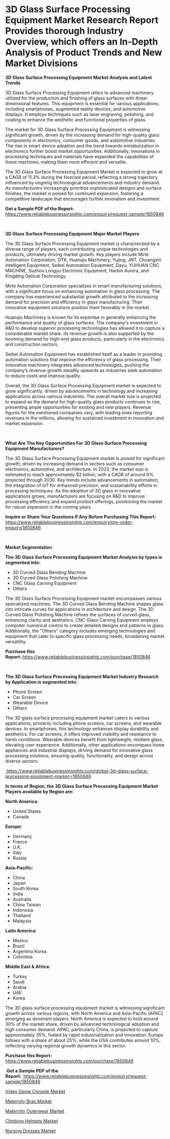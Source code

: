 <p><h1>3D Glass Surface Processing Equipment Market Research Report Provides thorough Industry Overview, which offers an In-Depth Analysis of Product Trends and New Market Divisions</h1></p><p><strong>3D Glass Surface Processing Equipment Market Analysis and Latest Trends</strong></p>
<p><p>3D Glass Surface Processing Equipment refers to advanced machinery utilized for the production and finishing of glass surfaces with three-dimensional features. This equipment is essential for various applications, including smartphones, augmented reality devices, and automotive displays. It employs techniques such as laser engraving, polishing, and coating to enhance the aesthetic and functional properties of glass.</p><p>The market for 3D Glass Surface Processing Equipment is witnessing significant growth, driven by the increasing demand for high-quality glass components in electronics, consumer goods, and automotive industries. The rise in smart device adoption and the trend towards miniaturization in electronics further boost market opportunities. Additionally, innovations in processing techniques and materials have expanded the capabilities of these machines, making them more efficient and versatile.</p><p>The 3D Glass Surface Processing Equipment Market is expected to grow at a CAGR of 11.3% during the forecast period, reflecting a strong trajectory influenced by ongoing technological advancements and industry demand. As manufacturers increasingly prioritize sophisticated designs and surface finishes, the market is poised for continued expansion, fostering a competitive landscape that encourages further innovation and investment.</p></p>
<p><strong>Get a Sample PDF of the Report:&nbsp;</strong> <a href="https://www.reliablebusinessinsights.com/enquiry/request-sample/1850846?utm_campaign=1539&utm_medium=2&utm_source=Github&utm_content=ia&utm_term=17102024&utm_id=3d-glass-surface-processing-equipment">https://www.reliablebusinessinsights.com/enquiry/request-sample/1850846</a></p>
<p>&nbsp;</p>
<p><strong>3D Glass Surface Processing Equipment Major Market Players</strong></p>
<p><p>The 3D Glass Surface Processing Equipment market is characterized by a diverse range of players, each contributing unique technologies and products, ultimately driving market growth. Key players include Mirle Automation Corporation, DTK, Huanqiu Machinery, Yujing, JNT, Chuangshi Intelligent Equipment, Seibel Automation Equipment, Dayu, YUHUAN CNC MACHINE, Suzhou Longyu Electronic Equipment, Harbin Aurora, and Kingding Optical Technology.</p><p>Mirle Automation Corporation specializes in smart manufacturing solutions, with a significant focus on enhancing automation in glass processing. The company has experienced substantial growth attributed to the increasing demand for precision and efficiency in glass manufacturing. Their innovative equipment solutions position them favorably in the market.</p><p>Huanqiu Machinery is known for its expertise in generally enhancing the performance and quality of glass surfaces. The company's investment in R&D to develop superior processing technologies has allowed it to capture a considerable market share. Its revenue growth is also supported by the booming demand for high-end glass products, particularly in the electronics and construction sectors.</p><p>Seibel Automation Equipment has established itself as a leader in providing automation solutions that improve the efficiency of glass processing. Their innovative machinery integrates advanced technologies, pushing the company’s revenue growth steadily upwards as industries seek automation to reduce costs and improve quality.</p><p>Overall, the 3D Glass Surface Processing Equipment market is expected to grow significantly, driven by advancements in technology and increasing applications across various industries. The overall market size is projected to expand as the demand for high-quality glass products continues to rise, presenting ample opportunities for existing and new players. Revenue figures for the mentioned companies vary, with leading ones reporting revenues in the millions, allowing for sustained investment in innovation and market expansion.</p></p>
<p>&nbsp;</p>
<p><strong>What Are The Key Opportunities For 3D Glass Surface Processing Equipment Manufacturers?</strong></p>
<p><p>The 3D Glass Surface Processing Equipment market is poised for significant growth, driven by increasing demand in sectors such as consumer electronics, automotive, and architecture. In 2023, the market size is estimated to reach approximately $2 billion, with a CAGR of around 8% projected through 2030. Key trends include advancements in automation, the integration of IoT for enhanced precision, and sustainability efforts in processing techniques. As the adoption of 3D glass in innovative applications grows, manufacturers are focusing on R&D to improve processing efficiency and expand product offerings, positioning the market for robust expansion in the coming years.</p></p>
<p><strong>Inquire or Share Your Questions If Any Before Purchasing This Report:</strong> <a href="https://www.reliablebusinessinsights.com/enquiry/pre-order-enquiry/1850846?utm_campaign=1539&utm_medium=2&utm_source=Github&utm_content=ia&utm_term=17102024&utm_id=3d-glass-surface-processing-equipment">https://www.reliablebusinessinsights.com/enquiry/pre-order-enquiry/1850846</a></p>
<p>&nbsp;</p>
<p><strong>Market Segmentation</strong></p>
<p><strong>The 3D Glass Surface Processing Equipment Market Analysis by types is segmented into:</strong></p>
<p><ul><li>3D Curved Dlass Bending Machine</li><li>3D Curved Glass Polishing Machine</li><li>CNC Glass Carving Equipment</li><li>Others</li></ul></p>
<p><p>The 3D Glass Surface Processing Equipment market encompasses various specialized machines. The 3D Curved Glass Bending Machine shapes glass into intricate curves for applications in architecture and design. The 3D Curved Glass Polishing Machine refines the surfaces of curved glass, enhancing clarity and aesthetics. CNC Glass Carving Equipment employs computer numerical control to create detailed designs and patterns in glass. Additionally, the "Others" category includes emerging technologies and equipment that cater to specific glass processing needs, broadening market versatility.</p></p>
<p><strong>Purchase this Report:&nbsp;</strong><a href="https://www.reliablebusinessinsights.com/purchase/1850846?utm_campaign=1539&utm_medium=2&utm_source=Github&utm_content=ia&utm_term=17102024&utm_id=3d-glass-surface-processing-equipment">https://www.reliablebusinessinsights.com/purchase/1850846</a></p>
<p>&nbsp;</p>
<p><strong>The 3D Glass Surface Processing Equipment Market Industry Research by Application is segmented into:</strong></p>
<p><ul><li>Phone Screen</li><li>Car Screen</li><li>Wearable Device</li><li>Others</li></ul></p>
<p><p>The 3D glass surface processing equipment market caters to various applications, primarily including phone screens, car screens, and wearable devices. In smartphones, this technology enhances display durability and aesthetics. For car screens, it offers improved visibility and resistance to harsh conditions. Wearable devices benefit from lightweight, resilient glass, elevating user experience. Additionally, other applications encompass home appliances and industrial displays, driving demand for innovative glass processing solutions, ensuring quality, functionality, and design across diverse sectors.</p></p>
<p><a href="https://www.reliablebusinessinsights.com/global-3d-glass-surface-processing-equipment-market-r1850846?utm_campaign=1539&utm_medium=2&utm_source=Github&utm_content=ia&utm_term=17102024&utm_id=3d-glass-surface-processing-equipment">&nbsp;https://www.reliablebusinessinsights.com/global-3d-glass-surface-processing-equipment-market-r1850846</a></p>
<p><strong>In terms of Region, the 3D Glass Surface Processing Equipment Market Players available by Region are:</strong></p>
<p>
    <p> <strong> North America: </strong>
        <ul>
            <li>United States</li>
            <li>Canada</li>
        </ul>
        </p> 
    <p> <strong> Europe: </strong>
        <ul>
            <li>Germany</li>
            <li>France</li>
            <li>U.K.</li>
            <li>Italy</li>
            <li>Russia</li>
        </ul>
        </p> 
    <p> <strong> Asia-Pacific: </strong>
        <ul>
            <li>China</li>
            <li>Japan</li>
            <li>South Korea</li>
            <li>India</li>
            <li>Australia</li>
            <li>China Taiwan</li>
            <li>Indonesia</li>
            <li>Thailand</li>
            <li>Malaysia</li>
        </ul>
        </p> 
    <p> <strong> Latin America: </strong>
        <ul>
            <li>Mexico</li>
            <li>Brazil</li>
            <li>Argentina Korea</li>
            <li>Colombia</li>
        </ul>
        </p> 
    <p> <strong> Middle East & Africa: </strong>
        <ul>
            <li>Turkey</li>
            <li>Saudi</li>
            <li>Arabia</li>
            <li>UAE</li>
            <li>Korea</li>
        </ul>
    </p>
    </p>
<p><p>The 3D glass surface processing equipment market is witnessing significant growth across various regions, with North America and Asia-Pacific (APAC) emerging as dominant players. North America is expected to hold around 30% of the market share, driven by advanced technological adoption and high consumer demand. APAC, particularly China, is projected to capture approximately 35%, fueled by rapid industrialization and innovation. Europe follows with a share of about 25%, while the USA contributes around 10%, reflecting varying regional growth dynamics in this sector.</p></p>
<p><strong>Purchase this Report: </strong><a href="https://www.reliablebusinessinsights.com/purchase/1850846?utm_campaign=1539&utm_medium=2&utm_source=Github&utm_content=ia&utm_term=17102024&utm_id=3d-glass-surface-processing-equipment">https://www.reliablebusinessinsights.com/purchase/1850846</a></p>
<p>&nbsp;<strong>Get a Sample PDF of the Report:&nbsp;&nbsp;</strong><a href="https://www.reliablebusinessinsights.com/enquiry/request-sample/1850846?utm_campaign=1539&utm_medium=2&utm_source=Github&utm_content=ia&utm_term=17102024&utm_id=3d-glass-surface-processing-equipment">https://www.reliablebusinessinsights.com/enquiry/request-sample/1850846</a></p>
<p><strong></strong></p>
<p><p><a href="https://www.linkedin.com/pulse/global-video-game-console-industry-research-report-competitive-0vt2e?utm_campaign=1539&utm_medium=2&utm_source=Github&utm_content=ia&utm_term=17102024&utm_id=3d-glass-surface-processing-equipment">Video Game Console Market</a></p><p><a href="https://www.linkedin.com/pulse/maternity-bras-market-transformation-comparative-analysis-tvnve?utm_campaign=1539&utm_medium=2&utm_source=Github&utm_content=ia&utm_term=17102024&utm_id=3d-glass-surface-processing-equipment">Maternity Bras Market</a></p><p><a href="https://www.linkedin.com/pulse/maternity-outerwear-market-drivers-challenges-forecast-2024-2031-g37ce?utm_campaign=1539&utm_medium=2&utm_source=Github&utm_content=ia&utm_term=17102024&utm_id=3d-glass-surface-processing-equipment">Maternity Outerwear Market</a></p><p><a href="https://www.linkedin.com/pulse/global-climbing-helmets-market-opportunities-forecast-period-utave?utm_campaign=1539&utm_medium=2&utm_source=Github&utm_content=ia&utm_term=17102024&utm_id=3d-glass-surface-processing-equipment">Climbing Helmets Market</a></p><p><a href="https://www.linkedin.com/pulse/nursing-dresses-market-drivers-challenges-forecast-2024-2031-jnaae?utm_campaign=1539&utm_medium=2&utm_source=Github&utm_content=ia&utm_term=17102024&utm_id=3d-glass-surface-processing-equipment">Nursing Dresses Market</a></p></p>
